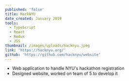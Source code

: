 ```yaml
---
published: 'false'
title: HackNYU
date_created: January 2019
tools:
  - TypeScript
  - React
  - Redux
  - JSS
thumbnail: /images/uploads/hacknyu.jpeg
link: 'https://hacknyu.org/'
github: 'https://github.com/hacknyu/website'
---
```

* Web application to handle NYU's hackathon registration
* Designed website, worked on team of 5 to develop it
